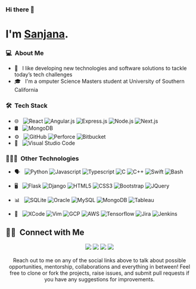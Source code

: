 ### Hi there 👋

#  I'm <a href="https://sanjanadumpala.github.io/">Sanjana</a>.

### 💻 &nbsp;About Me 

- 🤔 &nbsp; I like developing new technologies and software solutions to tackle today’s tech challenges
- 🎓 &nbsp; I'm a omputer Science Masters student at University of Southern California

### 🛠 &nbsp;Tech Stack

- 🌐 &nbsp;
  <!--![HTML](https://img.shields.io/badge/-HTML-333333?style=flat&logo=HTML5)
  ![CSS](https://img.shields.io/badge/-CSS-333333?style=flat&logo=CSS3&logoColor=1572B6)
  ![JavaScript](https://img.shields.io/badge/-JavaScript-333333?style=flat&logo=javascript)
  ![Bootstrap](https://img.shields.io/badge/-Bootstrap-333333?style=flat&logo=bootstrap&logoColor=563D7C)-->
  ![React](https://img.shields.io/badge/-React-333333?style=flat&logo=react)
  ![Angular.js](https://img.shields.io/badge/-Angular.js-333333?style=flat&logo=angular)
  ![Express.js](https://img.shields.io/badge/-Express.js-333333?style=flat&logo=express)
  ![Node.js](https://img.shields.io/badge/-Node.js-333333?style=flat&logo=node.js)
  ![Next.js](https://img.shields.io/badge/-Next.js-333333?style=flat&logo=next.js)
- 🛢 &nbsp;
  ![MongoDB](https://img.shields.io/badge/-MongoDB-333333?style=flat&logo=mongodb)
- ⚙️ &nbsp;
  ![GitHub](https://img.shields.io/badge/-GitHub-333333?style=flat&logo=github)
  ![Perforce](https://img.shields.io/badge/-Perforce-333333?style=flat&logo=perforce)
  ![Bitbucket](https://img.shields.io/badge/-Bitbucket-333333?style=flat&logo=Bitbucket)
- 🔧 &nbsp;
  ![Visual Studio Code](https://img.shields.io/badge/-Visual%20Studio%20Code-333333?style=flat&logo=visual-studio-code&logoColor=007ACC)

### 👩🏻‍💻 &nbsp;Other Technologies
- 🗣️ &nbsp;
  ![Python](https://img.shields.io/badge/-Python-333333?style=flat&logo=python)
  ![Javascript](https://img.shields.io/badge/-Javascript-333333?style=flat&logo=javascript)
  ![Typescript](https://img.shields.io/badge/-Typescript-333333?style=flat&logo=typescript)
  ![C](https://img.shields.io/badge/-C-333333?style=flat&logo=c)
  ![C++](https://img.shields.io/badge/-C++-333333?style=flat&logo=cplusplus)
  ![Swift](https://img.shields.io/badge/-Swift-333333?style=flat&logo=swift)
  ![Bash](https://img.shields.io/badge/-Bash-333333?style=flat&logo=gnu-bash)

- 🖥️ &nbsp;
  ![Flask](https://img.shields.io/badge/-Flask-333333?style=flat&logo=flask)
  ![Django](https://img.shields.io/badge/-Django-333333?style=flat&logo=django)
  ![HTML5](https://img.shields.io/badge/-HTML5-333333?style=flat&logo=html5)
  ![CSS3](https://img.shields.io/badge/-CSS3-333333?style=flat&logo=css3)
  ![Bootstrap](https://img.shields.io/badge/-Bootstrap-333333?style=flat&logo=bootstrap)
  ![JQuery](https://img.shields.io/badge/-JQuery-333333?style=flat&logo=jquery)

- 📊 &nbsp;
  ![SQLite](https://img.shields.io/badge/-SQLite-333333?style=flat&logo=sqlite)
  ![Oracle](https://img.shields.io/badge/-Oracle-333333?style=flat&logo=Oracle)
  ![MySQL](https://img.shields.io/badge/-MySQL-333333?style=flat&logo=mysql)
  ![MongoDB](https://img.shields.io/badge/-MongoDB-333333?style=flat&logo=mongodb)
  ![Tableau](https://img.shields.io/badge/-Tableau-333333?style=flat&logo=Tableau)

- 📀 &nbsp;
  ![XCode](https://img.shields.io/badge/-XCode-333333?style=flat&logo=Xcode)
  ![Vim](https://img.shields.io/badge/-Vim-333333?style=flat&logo=vim)
  ![GCP](https://img.shields.io/badge/-GCP-333333?style=flat&logo=google-cloud)
  ![AWS](https://img.shields.io/badge/-AWS-333333?style=flat&logo=amazon-aws)
  ![Tensorflow](https://img.shields.io/badge/-Tensorflow-333333?style=flat&logo=tensorflow)
  ![Jira](https://img.shields.io/badge/-Jira-333333?style=flat&logo=jira)
  ![Jenkins](https://img.shields.io/badge/-Jenkins-333333?style=flat&logo=jenkins)

    
  
    


  



##  🤝🏻 &nbsp;Connect with Me

<p align="center">
<a href="https://sanjanadumpala.github.io" target="_blank"><img src="https://img.shields.io/badge/-Portfolio-3423A6?style=flat-square&logo=Google-Chrome&logoColor=white"/></a>
<a href="https://www.linkedin.com/in/sanjanadumpala" target="_blank"><img src="https://img.shields.io/badge/-Sanjana%20Dumpala-0077B5?style=flat-square&logo=Linkedin&logoColor=white"/></a>
<a href="mailto:dumpala@usc.edu" target="_blank"><img src="https://img.shields.io/badge/-dumpala@usc.edu-D14836?style=flat-square&logo=Gmail&logoColor=white"/></a>
<a href="https://dev.to/sanjanadumpala" target="_blank"><img src="https://img.shields.io/badge/-Sanjana%20Dumpala-0A0A0A?style=flat-square&logo=devdotto&logoColor=white"/></a>
<br />
<br />  
Reach out to me on any of the social links above to talk about possible opportunities, mentorship, collaborations and everything in between!
Feel free to clone or fork the projects, raise issues, and submit pull requests if you have any suggestions for improvements.
<br />
